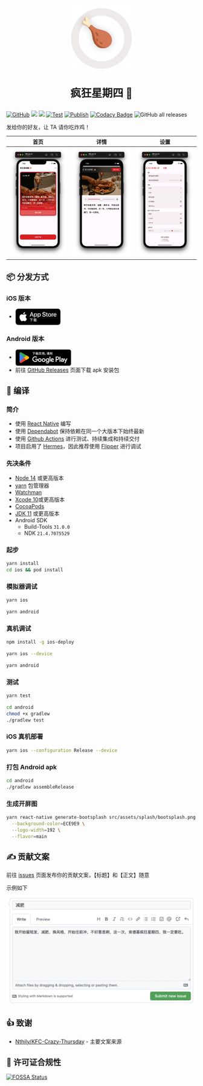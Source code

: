 <div align="center" >
  <h1>
    <img src="./src/assets/appIcon/AppIconRound.png" width="176px" height="176px" />
    <p>疯狂星期四 🎉</p>
  </h1>
</div>

[![GitHub](https://img.shields.io/github/license/shensven/Crazy-Thursday)](./LICENSE)
[![](https://img.shields.io/github/package-json/dependency-version/shensven/Crazy-Thursday/react-native)](./package.json)
[![](https://img.shields.io/github/package-json/dependency-version/shensven/Crazy-Thursday/react)](./package.json)
[![Test](https://github.com/shensven/Crazy-Thursday/actions/workflows/test.yml/badge.svg?branch=dev)](https://github.com/shensven/Crazy-Thursday/actions/workflows/test.yml)
[![Publish](https://github.com/shensven/Crazy-Thursday/actions/workflows/publish.yml/badge.svg?branch=main)](https://github.com/shensven/Crazy-Thursday/actions/workflows/publish.yml)
[![Codacy Badge](https://app.codacy.com/project/badge/Grade/b2d87f19c07e48fc844c4c4ee85dd681)](https://www.codacy.com/gh/shensven/Crazy-Thursday/dashboard?utm_source=github.com&utm_medium=referral&utm_content=shensven/Crazy-Thursday&utm_campaign=Badge_Grade)
![GitHub all releases](https://img.shields.io/github/downloads/shensven/Crazy-Thursday/total)

发给你的好友，让 TA 请你吃炸鸡！

|                         首页                         |                          详情                          |                        设置                         |
| :--------------------------------------------------: | :----------------------------------------------------: | :-------------------------------------------------: |
| ![Screenshot 1](src/assets/screenshots/ios-home.png) | ![Screenshot 2](src/assets/screenshots/ios-detail.png) | ![Screenshot 2](src/assets/screenshots/ios-cog.png) |

## 📦 分发方式

### iOS 版本

- <a href="https://apps.apple.com/cn/app/%E7%96%AF%E7%8B%82%E6%98%9F%E6%9C%9F%E5%9B%9B/id1636127634"><img align='center' src="./src/assets/badge/Download_on_the_App_Store_Badge_CNSC_RGB_blk_092917.svg" height="44px"/></a>

### Android 版本

- <a href="https://play.google.com/store/apps/details?id=com.shensven.crazythursday"><img align='center' src="./src/assets/badge/zh-cn_badge_web_generic.png" height="44px"/></a>
- 前往 [GitHub Releases](https://github.com/shensven/Crazy-Thursday/releases) 页面下载 apk 安装包

## 🔨 编译

### 简介

- 使用 [React Native](https://reactnative.dev) 编写
- 使用 [Dependabot](https://github.com/features/security/software-supply-chain) 保持依赖在同一个大版本下始终最新
- 使用 [Github Actions](https://github.com/shensven/Readhub-RN/actions) 进行测试、持续集成和持续交付
- 项目启用了 [Hermes](https://hermesengine.dev)，因此推荐使用 [Flipper](https://fbflipper.com) 进行调试

### 先决条件

- [Node 14](https://nodejs.org) 或更高版本
- [yarn](https://yarnpkg.com/getting-started/install) 包管理器
- [Watchman](https://formulae.brew.sh/formula/watchman)
- [Xcode 10](https://developer.apple.com/xcode/resources)或更高版本
- [CocoaPods](https://guides.cocoapods.org/using/getting-started.html)
- [JDK 11](https://formulae.brew.sh/formula/openjdk@11) 或更高版本
- Android SDK
  - Build-Tools `31.0.0`
  - NDK `21.4.7075529`

### 起步

```sh
yarn install
cd ios && pod install
```

### 模拟器调试

```sh
yarn ios
```

```sh
yarn android
```

### 真机调试

```sh
npm install -g ios-deploy
```

```sh
yarn ios --device
```

```sh
yarn android
```

### 测试

```sh
yarn test
```

```sh
cd android
chmod +x gradlew
./gradlew test
```

### iOS 真机部署

```sh
yarn ios --configuration Release --device
```

### 打包 Android apk

```sh
cd android
./gradlew assembleRelease
```

### 生成开屏图

```sh
yarn react-native generate-bootsplash src/assets/splash/bootsplash.png \
  --background-color=ECE9E9 \
  --logo-width=192 \
  --flavor=main
```

## ✍️ 贡献文案

前往 [issues](https://github.com/shensven/Crazy-Thursday/issues/new) 页面发布你的贡献文案，【标题】和【正文】随意

示例如下

![how-to-contribute.png](src/assets/issues/how-to-contribute.png)

## 👍 致谢

- [Nthily/KFC-Crazy-Thursday](https://github.com/Nthily/KFC-Crazy-Thursday) - 主要文案来源

## 📜 许可证合规性

[![FOSSA Status](https://app.fossa.com/api/projects/git%2Bgithub.com%2Fshensven%2FCrazy-Thursday.svg?type=large)](https://app.fossa.com/projects/git%2Bgithub.com%2Fshensven%2FCrazy-Thursday?ref=badge_large)

